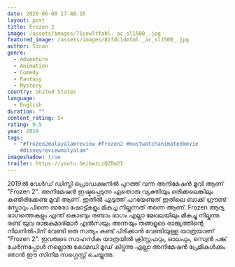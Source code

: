 ```yaml
---
date: 2020-06-08 17:48:16
layout: post
title: Frozen 2
image: /assets/images/71cewltfabl._ac_sl1500_.jpg
featured_image: /assets/images/81fdc1dmtml._ac_sl1500_.jpg
author: Sinan
genre:
  - Adventure
  - Animation
  - Comedy
  - Fantasy
  - Mystery
country: United States
language:
  - English
duration: ""
content_rating: 5+
rating: 9.5
year: 2019
tags:
  - "#frozen2malayalamreview #frozen2 #mustwatchanimatedmovie
    #disneyreviewmalyalam"
imageshadow: true
trailer: https://youtu.be/bwzLiQZDw2I
---
```

2019ൽ വേൾഡ് ഡിസ്നി പ്രൊഡക്ഷനിൽ പുറത്ത് വന്ന അനിമേഷൻ മൂവി ആണ് "Frozen 2". 
അനിമേഷൻ ഇഷ്ടപ്പെടുന്ന ഏതൊരു വ്യക്തിയും ഒരിക്കലെങ്കിലും കണ്ടിരിക്കേണ്ട  മൂവി ആണ്.  ഇതിൽ എടുത്ത് പറയേണ്ടത് ഇതിലെ ബാക്ക് ഗ്രൗണ്ട് സ്കോറും പിന്നെ ഓരോ ഷോട്ട്കളും മികച്ച നില്കുന്നത് തന്നെ ആണ്. Frozen ആദ്യ ഭാഗത്തെകളും എന്ത് കൊണ്ടും രണ്ടാം ഭാഗം എല്ലാ മേഖലയിലും മികച്ചു നില്കുന്നു. രണ്ട് യുവ രാജകുമാരിമാർ എൽസയും അന്നയും തങ്ങളുടെ രാജ്യത്തിന്റെ നിലനിൽപിന് വേണ്ടി ഒരു സത്യം കണ്ട് പിടിക്കാൻ വേണ്ടിയുള്ള യാത്രയാണ് "Frozen 2". 
ഇവരുടെ സാഹസിക യാത്രയിൽ ക്രിസ്റ്റഫറും, ഓലഫും, സ്വെൻ പങ്ക് ചേർന്നപ്പോൾ നല്ലൊരു കോമഡി മൂഡ് കിട്ടുന്നു എല്ലാ അനിമേഷൻ പ്രേമികൾക്കും ഞാൻ ഈ സിനിമ സഗ്ഗെസ്റ്റ് ചെയ്യുന്നു.